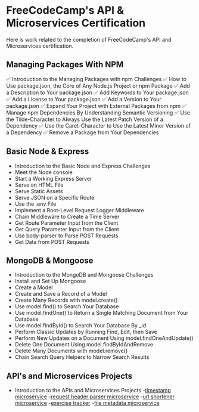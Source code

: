 # FreeCodeCamp's API & Microservices Certification

Here is work related to the completion of FreeCodeCamp's API and Microservices certification.

## Managing Packages With NPM

✅ Introduction to the Managing Packages with npm Challenges
✅ How to Use package.json, the Core of Any Node.js Project or npm Package
✅ Add a Description to Your package.json
✅ Add Keywords to Your package.json
✅ Add a License to Your package.json
✅ Add a Version to Your package.json
✅ Expand Your Project with External Packages from npm
✅ Manage npm Dependencies By Understanding Semantic Versioning
✅ Use the Tilde-Character to Always Use the Latest Patch Version of a Dependency
✅ Use the Caret-Character to Use the Latest Minor Version of a Dependency
✅ Remove a Package from Your Dependencies

## Basic Node & Express

- Introduction to the Basic Node and Express Challenges
- Meet the Node console
- Start a Working Express Server
- Serve an HTML File
- Serve Static Assets
- Serve JSON on a Specific Route
- Use the .env File
- Implement a Root-Level Request Logger Middleware
- Chain Middleware to Create a Time Server
- Get Route Parameter Input from the Client
- Get Query Parameter Input from the Client
- Use body-parser to Parse POST Requests
- Get Data from POST Requests

## MongoDB & Mongoose

- Introduction to the MongoDB and Mongoose Challenges
- Install and Set Up Mongoose
- Create a Model
- Create and Save a Record of a Model
- Create Many Records with model.create()
- Use model.find() to Search Your Database
- Use model.findOne() to Return a Single Matching Document from Your Database
- Use model.findById() to Search Your Database By \_id
- Perform Classic Updates by Running Find, Edit, then Save
- Perform New Updates on a Document Using model.findOneAndUpdate()
- Delete One Document Using model.findByIdAndRemove
- Delete Many Documents with model.remove()
- Chain Search Query Helpers to Narrow Search Results

## API's and Microservices Projects

- Introduction to the APIs and Microservices Projects -[timestamp microservice]() -[request header parser microservice]() -[url shortener microservice]() -[exercise tracker]() -[file metadata microservice]()
